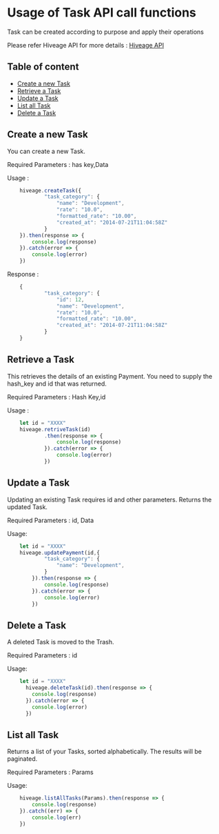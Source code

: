 # Usage of Task API call functions

Task can be created according to purpose and apply their operations

Please refer Hiveage API for more details : [Hiveage API](https://www.hiveage.com/api)

## Table of content
- [Create a new Task](#create-a-new-task) 
- [Retrieve a Task](#retrieve-a-task) 
- [Update a Task](#update-a-task) 
- [List all Task](#list-all-task)
- [Delete a Task](#delete-a-task)

## Create a new Task

You can create a new Task.

Required Parameters : has key,Data

Usage : 

```js
    hiveage.createTask({
            "task_category": {
                "name": "Development",
                "rate": "10.0",
                "formatted_rate": "10.00",
                "created_at": "2014-07-21T11:04:58Z"
            }
    }).then(response => {
        console.log(response)
    }).catch(error => {
        console.log(error)
    })
```
Response :
```js
    {
            "task_category": {
                "id": 12,
                "name": "Development",
                "rate": "10.0",
                "formatted_rate": "10.00",
                "created_at": "2014-07-21T11:04:58Z"
            }
    }
```

## Retrieve a Task

This retrieves the details of an existing Payment. You need to supply the hash_key and id that was returned.

Required Parameters : Hash Key,id

Usage : 
```js
    let id = "XXXX"
    hiveage.retriveTask(id)
            .then(response => {
                console.log(response)
            }).catch(error => {
                console.log(error)
            })
```

## Update a Task

Updating an existing Task requires id and other parameters. Returns the updated Task.

Required Parameters : id, Data

Usage:
```js
    let id = "XXXX"
    hiveage.updatePayment(id,{
            "task_category": {
                "name": "Development",
            }
        }).then(response => {
            console.log(response)
        }).catch(error => {
            console.log(error)
        })
```

## Delete a Task

A deleted Task is moved to the Trash.

Required Parameters : id

Usage:
```js
    let id = "XXXX"
      hiveage.deleteTask(id).then(response => {
        console.log(response)
      }).catch(error => {
        console.log(error)
      })
```
## List all Task

Returns a list of your Tasks, sorted alphabetically.
The results will be paginated.

Required Parameters : Params

Usage:
```js
    hiveage.listAllTasks(Params).then(response => {
        console.log(response)
    }).catch((err) => {
        console.log(err)
    })
```
